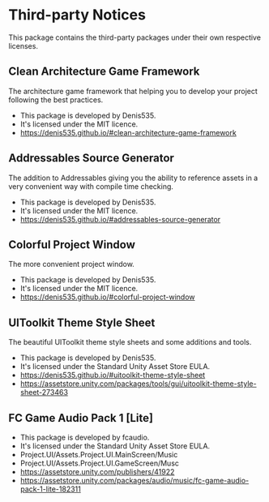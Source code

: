 # Third-party Notices
This package contains the third-party packages under their own respective licenses.

## Clean Architecture Game Framework
The architecture game framework that helping you to develop your project following the best practices.
- This package is developed by Denis535.
- It's licensed under the MIT licence.
- https://denis535.github.io/#clean-architecture-game-framework

## Addressables Source Generator
The addition to Addressables giving you the ability to reference assets in a very convenient way with compile time checking.
- This package is developed by Denis535.
- It's licensed under the MIT licence.
- https://denis535.github.io/#addressables-source-generator

## Colorful Project Window
The more convenient project window.
- This package is developed by Denis535.
- It's licensed under the MIT licence.
- https://denis535.github.io/#colorful-project-window

## UIToolkit Theme Style Sheet
The beautiful UIToolkit theme style sheets and some additions and tools.
- This package is developed by Denis535.
- It's licensed under the Standard Unity Asset Store EULA.
- https://denis535.github.io/#uitoolkit-theme-style-sheet
- https://assetstore.unity.com/packages/tools/gui/uitoolkit-theme-style-sheet-273463

## FC Game Audio Pack 1 [Lite]
- This package is developed by fcaudio.
- It's licensed under the Standard Unity Asset Store EULA.
- Project.UI/Assets.Project.UI.MainScreen/Music
- Project.UI/Assets.Project.UI.GameScreen/Musc
- https://assetstore.unity.com/publishers/41922
- https://assetstore.unity.com/packages/audio/music/fc-game-audio-pack-1-lite-182311
